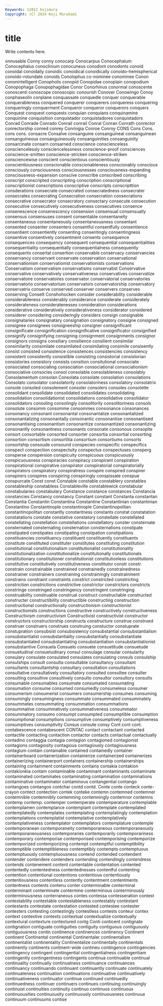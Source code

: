 ```yaml
---
Keywords: 12012 kojimura
Copyright: (C) 2024 Koji Murakami
---
```


# title

Write contents here.



onnusable Conny conny conocarp Conocarpus Conocephalum Conocephalus conoclinium conocuneus
conodont conodonts conoid conoidal conoidally conoidic conoidical conoidically conoido-hemispherical conoido-rotundate
conoids Conolophus co-nominee conominee Conon cononintelligent Conopholis conopid Conopidae conoplain
conopodium Conopophaga Conopophagidae Conor Conorhinus conormal conoscente conoscenti conoscope conoscopic
conourish Conover Conowingo Conoy conphaseolin conplane conquassate conquedle conquer conquerable
conquerableness conquered conquerer conquerers conqueress conquering conqueringly conquerment Conqueror conqueror
conquerors conquers Conquest conquest conquests conquian conquians conquinamine conquinine conquisition
conquistador conquistadores conquistadors Conrad Conrade Conrado Conrail conrail Conral Conran
Conrath conrector conrectorship conred conrey Conringia Conroe Conroy CONS Cons
Cons. cons cons. consacre Consalve consanguine consanguineal consanguinean consanguineous consanguineously
consanguinities consanguinity consarcinate consarn consarned conscience conscienceless consciencelessly consciencelessness conscience-proof
consciences conscience-smitten conscience-stricken conscience-striken consciencewise conscient conscientious conscientiously conscientiousness conscionable
conscionableness conscionably conscious consciously consciousness consciousnesses consciousness-expanding consciousness-expansion conscive conscribe
conscribed conscribing conscript conscripted conscripting conscription conscriptional conscriptionist conscriptions conscriptive
conscripts conscripttion consderations consecrate consecrated consecratedness consecrater consecrates consecrating Consecration
consecration consecrations consecrative consecrator consecratory consectary consecute consecution consecutive consecutively
consecutiveness consecutives consence consenescence consenescency consension consensual consensually consensus consensuses
consent consentable consentaneity consentaneous consentaneously consentaneousness consentant consented consenter consenters
consentful consentfully consentience consentient consentiently consenting consentingly consentingness consentive consentively
consentment consents consequence consequences consequency consequent consequential consequentialities consequentiality consequentially
consequentialness consequently consequents consertal consertion conservable conservacy conservancies conservancy conservant
conservate conservation conservational conservationism conservationist conservationists conservations Conservatism conservatism conservatisms
conservatist Conservative conservative conservatively conservativeness conservatives conservatize conservatoire conservatoires conservator
conservatorial conservatories conservatorio conservatorium conservators conservatorship conservatory conservatrix conserve conserved
conserver conservers conserves conserving Consett Conshohocken consider considerability considerable considerableness
considerably considerance considerate considerately considerateness consideratenesses consideration considerations considerative consideratively
considerativeness considerator considered considerer considering consideringly considers consign consignable consignataries
consignatary consignation consignatory consigne consigned consignee consignees consigneeship consigner consignificant
consignificate consignification consignificative consignificator consignified consignify consignifying consigning consignment consignments
consignor consignors consigns consiliary consilience consilient consimilar consimilarity consimilate consimilated
consimilating consimile consisently consist consisted consistence consistences consistencies consistency consistent
consistently consistible consisting consistorial consistorian consistories consistory consists consition consitutional
consociate consociated consociating consociation consociational consociationism consociative consocies consol consolable
consolableness consolably Consolamentum consolan Consolata consolate consolation consolations Consolato consolator
consolatorily consolatoriness consolatory consolatrix console consoled consolement consoler consolers consoles
consolette consolidant consolidate consolidated consolidates consolidating consolidation consolidationist consolidations consolidative
consolidator consolidators consoling consolingly consolitorily consolitoriness consols consolute consomm consomme
consommes consonance consonances consonancy consonant consonantal consonantalize consonantalized consonantalizing consonantally
consonantic consonantise consonantised consonantising consonantism consonantize consonantized consonantizing consonantly consonantness
consonants consonate consonous consopite consort consortable consorted consorter consortia consortial
consorting consortion consortism consortitia consortium consortiums consorts consortship consoude consound
conspecies conspecific conspecifics conspect conspection conspectuity conspectus conspectuses consperg consperse
conspersion conspicuity conspicuous conspicuously conspicuousness conspiracies conspiracy conspirant conspiration conspirational
conspirative conspirator conspiratorial conspiratorially conspirators conspiratory conspiratress conspire conspired conspirer
conspirers conspires conspiring conspiringly conspissate conspue conspurcate Const const Constable
constable constablery constables constableship constabless Constableville constablewick constabular constabularies constabulary
Constance constance constances Constancia constancies Constancy constancy Constant constant Constanta
constantan Constantia Constantin Constantina Constantine Constantinian constantinian Constantino Constantinople constantinople
Constantinopolitan constantinopolitan constantly constantness constants constat constatation constatations constate constative
constatory constellate constellated constellating constellation constellations constellatory conster consternate consternated
consternating consternation consternations constipate constipated constipates constipating constipation constipations constituencies
constituency constituent constituently constituents constitute constituted constituter constitutes constituting constitution
constitutional constitutionalism constitutionalist constitutionality constitutionalization constitutionalize constitutionally constitutionals constitutionary constitutioner
constitutionist constitutionless constitutions constitutive constitutively constitutiveness constitutor constr constr. constrain
constrainable constrained constrainedly constrainedness constrainer constrainers constraining constrainingly constrainment constrains
constraint constraints constrict constricted constricting constriction constrictions constrictive constrictor constrictors
constricts constringe constringed constringency constringent constringing construability construable construal construct
constructable constructed constructer constructibility constructible constructing construction constructional constructionally constructionism
constructionist constructionists constructions constructive constructively constructiveness Constructivism constructivism Constructivist constructivist
constructor constructors constructorship constructs constructure construe construed construer construers construes
construing constuctor constuprate constupration consubsist consubsistency consubstantial consubstantialism consubstantialist consubstantiality
consubstantially consubstantiate consubstantiated consubstantiating consubstantiation consubstantiationist consubstantive Consuela Consuelo consuete
consuetitude consuetude consuetudinal consuetudinary consul consulage consular consularity consulary consulate
consulated consulates consulating consuls consulship consulships consult consulta consultable consultancy
consultant consultants consultantship consultary consultation consultations consultative consultatively consultatory consulted
consultee consulter consulting consultive consultively consulto consultor consultory consults consumable
consumables consumate consumated consumating consumation consume consumed consumedly consumeless consumer
consumerism consumerist consumers consumership consumes consuming consumingly consumingness consummate consummated
consummately consummates consummating consummation consummations consummative consummatively consummativeness consummator consummatory
consumo consumpt consumpted consumptible consumption consumptional consumptions consumptive consumptively consumptiveness
consumptives consumptivity Consus consute consy Cont cont cont. contabescence contabescent
CONTAC contact contactant contacted contactile contacting contaction contactor contacts contactual
contactually contadino contaggia contagia contagion contagioned contagionist contagions contagiosity contagious
contagiously contagiousness contagium contain containable contained containedly container containerboard containerization
containerize containerized containerizes containerizing containerport containers containership containerships containing containment
containments contains contakia contakion contakionkia contam contaminable contaminant contaminants contaminate
contaminated contaminates contaminating contamination contaminations contaminative contaminator contaminous contangential contango
contangoes contangos contchar contd contd. Conte conte conteck conte-crayon contect
contection contek conteke contemn contemned contemner contemnible contemnibly contemning contemningly
contemnor contemns contemp contemp. contemper contemperate contemperature contemplable contemplamen contemplance
contemplant contemplate contemplated contemplatedly contemplates contemplating contemplatingly contemplation contemplations contemplatist
contemplative contemplatively contemplativeness contemplator contemplators contemplature contemple contemporanean contemporaneity contemporaneous
contemporaneously contemporaneousness contemporaries contemporarily contemporariness contemporary contemporise contemporised contemporising contemporize
contemporized contemporizing contempt contemptful contemptibility contemptible contemptibleness contemptibly contempts contemptuous
contemptuously contemptuousness contend contended contendent contender contendere contenders contending contendingly
contendress contends contenement content contentable contentation contented contentedly contentedness contentednesses
contentful contenting contention contentional contentions contentious contentiously contentiousness contentless contently
contentment contentments contentness contents contenu conter conterminable conterminal conterminant conterminate
contermine conterminous conterminously conterminousness conterraneous contes contessa contesseration contest contestability
contestable contestableness contestably contestant contestants contestate contestation contested contestee contester
contesters contesting contestingly contestless contests conteur contex context contextive contexts
contextual contextualize contextually contextural contexture contextured contg Conti conticent contignate
contignation contiguate contiguities contiguity contiguous contiguously contiguousness contin continence continences
continency Continent continent Continental continental Continentaler continentalism continentalist continentality Continentalize
continentally continentals continently continents continent-wide contineu contingence contingencies contingency contingent
contingential contingentialness contingentiam contingently contingentness contingents continua continuable continual continuality
continually continualness continuance continuances continuancy continuando continuant continuantly continuate continuately
continuateness continuation continuations continuative continuatively continuativeness continuator continue continued continuedly
continuedness continuer continuers continues continuing continuingly continuist continuities continuity continuo
continuos continuous continuousities continuousity continuously continuousness continuua continuum continuums contise
